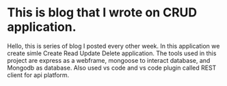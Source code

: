 # This is blog that I wrote on CRUD application. 

Hello, this is series of blog I posted every other week. In this application we create simle Create Read Update Delete application. The tools used in this project are express as a webframe, mongoose to interact database, and Mongodb as database. Also used vs code and vs code plugin called REST client for api platform.   